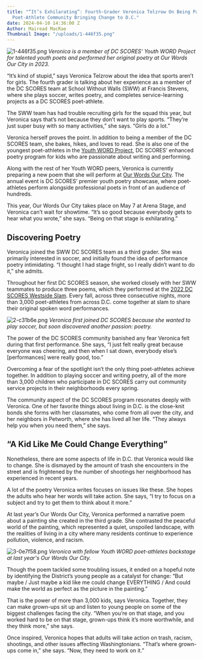 ```yaml
---
title: "“It’s Exhilarating”: Fourth-Grader Veronica Telzrow On Being Part of a 3,000-Strong
  Poet-Athlete Community Bringing Change to D.C."
date: 2024-04-10 14:36:00 Z
Author: Mairead MacRae
Thumbnail Image: "/uploads/1-446f35.png"
---
```


![1-446f35.png](/uploads/1-446f35.png)
*Veronica is a member of DC SCORES' Youth WORD Project for talented youth poets and performed her original poetry at Our Words Our City in 2023.* 




















“It’s kind of stupid,” says Veronica Telzrow about the idea that sports aren’t for girls. The fourth grader is talking about her experience as a member of the DC SCORES team at School Without Walls (SWW) at Francis Stevens, where she plays soccer, writes poetry, and completes service-learning projects as a DC SCORES poet-athlete.

The SWW team has had trouble recruiting girls for the squad this year, but Veronica says that’s not because they don’t want to play sports. “They’re just super busy with so many activities,” she says. “Girls do a lot.”

Veronica herself proves the point. In addition to being a member of the DC SCORES team, she bakes, hikes, and loves to read. She is also one of the youngest poet-athletes in the [Youth WORD Project](https://www.dcscores.org/blog/2023/01/dc-scores-revamps-youth-word-project-for-promising-young-poets-in-dc), DC SCORES’ enhanced poetry program for kids who are passionate about writing and performing. 

Along with the rest of her Youth WORD peers, Veronica is currently preparing a new poem that she will perform at [Our Words Our City](https://owoc.dcscores.org/). The annual event is DC SCORES’ premier youth poetry showcase, where poet-athletes perform alongside professional poets in front of an audience of hundreds. 

This year, Our Words Our City takes place on May 7 at Arena Stage, and Veronica can’t wait for showtime. “It’s so good because everybody gets to hear what you wrote,” she says. “Being on that stage is exhilarating.”

## Discovering Poetry

Veronica joined the SWW DC SCORES team as a third grader. She was primarily interested in soccer, and initially found the idea of performance poetry intimidating. “I thought I had stage fright, so I really didn’t want to do it,” she admits. 

Throughout her first DC SCORES season, she worked closely with her SWW teammates to produce three poems, which they performed at the [2022 DC SCORES Westside Slam](https://www.dcscores.org/blog/2022/11/after-two-years-of-virtual-competitions-in-person-poetry-slams-return-for-dc-scores-poet-athletes). Every fall, across three consecutive nights, more than 3,000 poet-athletes from across D.C. come together at slam to share their original spoken word performances.

![2-c31b6e.png](/uploads/2-c31b6e.png)
*Veronica first joined DC SCORES because she wanted to play soccer, but soon discovered another passion: poetry.*

The power of the DC SCORES community banished any fear Veronica felt during that first performance. She says, “I just felt really great because everyone was cheering, and then when I sat down, everybody else’s [performances] were really good, too.”

Overcoming a fear of the spotlight isn’t the only thing poet-athletes achieve together. In addition to playing soccer and writing poetry, all of the more than 3,000 children who participate in DC SCORES carry out community service projects in their neighborhoods every spring. 

The community aspect of the DC SCORES program resonates deeply with Veronica. One of her favorite things about living in D.C. is the close-knit bonds she forms with her classmates, who come from all over the city, and her neighbors in Petworth, where she has lived all her life.  “They always help you when you need them,” she says.

## “A Kid Like Me Could Change Everything”

Nonetheless, there are some aspects of life in D.C. that Veronica would like to change. She is dismayed by the amount of trash she encounters in the street and is frightened by the number of shootings her neighborhood has experienced in recent years. 

A lot of the poetry Veronica writes focuses on issues like these. She hopes the adults who hear her words will take action. She says, “I try to focus on a subject and try to get them to think about it more.”

At last year’s Our Words Our City, Veronica performed a narrative poem about a painting she created in the third grade. She contrasted the peaceful world of the painting, which represented a quiet, unspoiled landscape, with the realities of living in a city where many residents continue to experience pollution, violence, and racism. 

![3-0e7f58.png](/uploads/3-0e7f58.png)
*Veronica with fellow Youth WORD poet-athletes backstage at last year's Our Words Our City.*

Though the poem tackled some troubling issues, it ended on a hopeful note by identifying the District’s young people as a catalyst for change: “But maybe / Just maybe a kid like me could change EVERYTHING / And could make the world as perfect as the picture in the painting.”

That is the power of more than 3,000 kids, says Veronica. Together, they can make grown-ups sit up and listen to young people on some of the biggest challenges facing the city. “When you’re on that stage, and you worked hard to be on that stage, grown-ups think it’s more worthwhile, and they think more,” she says.

Once inspired, Veronica hopes that adults will take action on trash, racism, shootings, and other issues affecting Washingtonians. “That’s where grown-ups come in,” she says. “Now, they need to work on it.”